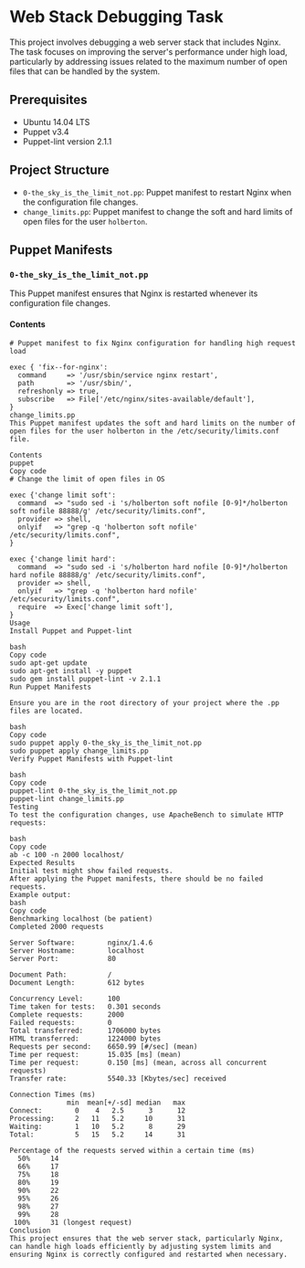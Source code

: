 # Web Stack Debugging Task

This project involves debugging a web server stack that includes Nginx. The task focuses on improving the server's performance under high load, particularly by addressing issues related to the maximum number of open files that can be handled by the system.

## Prerequisites

- Ubuntu 14.04 LTS
- Puppet v3.4
- Puppet-lint version 2.1.1

## Project Structure

- `0-the_sky_is_the_limit_not.pp`: Puppet manifest to restart Nginx when the configuration file changes.
- `change_limits.pp`: Puppet manifest to change the soft and hard limits of open files for the user `holberton`.

## Puppet Manifests

### `0-the_sky_is_the_limit_not.pp`

This Puppet manifest ensures that Nginx is restarted whenever its configuration file changes.

#### Contents

```puppet
# Puppet manifest to fix Nginx configuration for handling high request load

exec { 'fix--for-nginx':
  command     => '/usr/sbin/service nginx restart',
  path        => '/usr/sbin/',
  refreshonly => true,
  subscribe   => File['/etc/nginx/sites-available/default'],
}
change_limits.pp
This Puppet manifest updates the soft and hard limits on the number of open files for the user holberton in the /etc/security/limits.conf file.

Contents
puppet
Copy code
# Change the limit of open files in OS

exec {'change limit soft':
  command  => "sudo sed -i 's/holberton soft nofile [0-9]*/holberton soft nofile 88888/g' /etc/security/limits.conf",
  provider => shell,
  onlyif   => "grep -q 'holberton soft nofile' /etc/security/limits.conf",
}

exec {'change limit hard':
  command  => "sudo sed -i 's/holberton hard nofile [0-9]*/holberton hard nofile 88888/g' /etc/security/limits.conf",
  provider => shell,
  onlyif   => "grep -q 'holberton hard nofile' /etc/security/limits.conf",
  require  => Exec['change limit soft'],
}
Usage
Install Puppet and Puppet-lint

bash
Copy code
sudo apt-get update
sudo apt-get install -y puppet
sudo gem install puppet-lint -v 2.1.1
Run Puppet Manifests

Ensure you are in the root directory of your project where the .pp files are located.

bash
Copy code
sudo puppet apply 0-the_sky_is_the_limit_not.pp
sudo puppet apply change_limits.pp
Verify Puppet Manifests with Puppet-lint

bash
Copy code
puppet-lint 0-the_sky_is_the_limit_not.pp
puppet-lint change_limits.pp
Testing
To test the configuration changes, use ApacheBench to simulate HTTP requests:

bash
Copy code
ab -c 100 -n 2000 localhost/
Expected Results
Initial test might show failed requests.
After applying the Puppet manifests, there should be no failed requests.
Example output:
bash
Copy code
Benchmarking localhost (be patient)
Completed 2000 requests

Server Software:        nginx/1.4.6
Server Hostname:        localhost
Server Port:            80

Document Path:          /
Document Length:        612 bytes

Concurrency Level:      100
Time taken for tests:   0.301 seconds
Complete requests:      2000
Failed requests:        0
Total transferred:      1706000 bytes
HTML transferred:       1224000 bytes
Requests per second:    6650.99 [#/sec] (mean)
Time per request:       15.035 [ms] (mean)
Time per request:       0.150 [ms] (mean, across all concurrent requests)
Transfer rate:          5540.33 [Kbytes/sec] received

Connection Times (ms)
              min  mean[+/-sd] median   max
Connect:        0    4   2.5      3      12
Processing:     2   11   5.2     10      31
Waiting:        1   10   5.2      8      29
Total:          5   15   5.2     14      31

Percentage of the requests served within a certain time (ms)
  50%     14
  66%     17
  75%     18
  80%     19
  90%     22
  95%     26
  98%     27
  99%     28
 100%     31 (longest request)
Conclusion
This project ensures that the web server stack, particularly Nginx, can handle high loads efficiently by adjusting system limits and ensuring Nginx is correctly configured and restarted when necessary.
